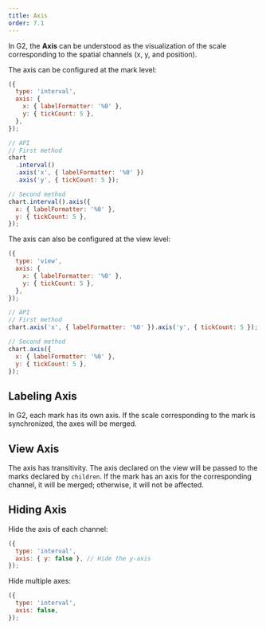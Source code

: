 ```yaml
---
title: Axis
order: 7.1
---
```


In G2, the **Axis** can be understood as the visualization of the scale corresponding to the spatial channels (x, y, and position).

The axis can be configured at the mark level:

```js
({
  type: 'interval',
  axis: {
    x: { labelFormatter: '%0' },
    y: { tickCount: 5 },
  },
});
```

```js
// API
// First method
chart
  .interval()
  .axis('x', { labelFormatter: '%0' })
  .axis('y', { tickCount: 5 });

// Second method
chart.interval().axis({
  x: { labelFormatter: '%0' },
  y: { tickCount: 5 },
});
```

The axis can also be configured at the view level:

```js
({
  type: 'view',
  axis: {
    x: { labelFormatter: '%0' },
    y: { tickCount: 5 },
  },
});
```

```js
// API
// First method
chart.axis('x', { labelFormatter: '%0' }).axis('y', { tickCount: 5 });

// Second method
chart.axis({
  x: { labelFormatter: '%0' },
  y: { tickCount: 5 },
});
```

## Labeling Axis

In G2, each mark has its own axis. If the scale corresponding to the mark is synchronized, the axes will be merged.

## View Axis

The axis has transitivity. The axis declared on the view will be passed to the marks declared by `children`. If the mark has an axis for the corresponding channel, it will be merged; otherwise, it will not be affected.

## Hiding Axis

Hide the axis of each channel:

```js
({
  type: 'interval',
  axis: { y: false }, // Hide the y-axis
});
```

Hide multiple axes:

```js
({
  type: 'interval',
  axis: false,
});
```
